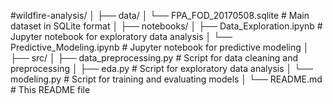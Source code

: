 #wildfire-analysis/
│
├── data/
│   └── FPA_FOD_20170508.sqlite   # Main dataset in SQLite format
│
├── notebooks/
│   ├── Data_Exploration.ipynb    # Jupyter notebook for exploratory data analysis
│   └── Predictive_Modeling.ipynb # Jupyter notebook for predictive modeling
│
├── src/
│   ├── data_preprocessing.py     # Script for data cleaning and preprocessing
│   ├── eda.py                    # Script for exploratory data analysis
│   └── modeling.py               # Script for training and evaluating models
│
└── README.md                     # This README file
